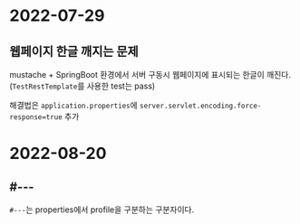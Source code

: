 # 2022-07-29
## 웹페이지 한글 깨지는 문제
mustache + SpringBoot 환경에서 서버 구동시 웹페이지에 표시되는 한글이 깨진다. (`TestRestTemplate`를 사용한 test는 pass)

해결법은 `application.properties`에 `server.servlet.encoding.force-response=true` 추가

# 2022-08-20
## #---
`#---`는 properties에서 profile을 구분하는 구분자이다.
